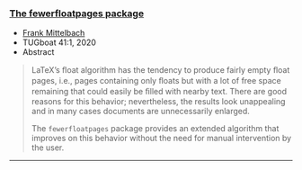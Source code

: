 

### <a href="{{site.baseurl}}/publications/2020-FMi-TUB-tb127mitt-fewerfloat.pdf" target="_blank" onclick="vgwPixelCall('c77906bf272244a28df60b497a0d60e2');">The fewerfloatpages package</a>

+ [Frank Mittelbach]({{site.baseurl}}/about/team/#frank-mittelbach)
+ TUGboat 41:1, 2020 
+ Abstract
> LaTeX’s ﬂoat algorithm has the tendency to produce fairly empty ﬂoat
> pages, i.e., pages containing only ﬂoats but with a lot of free space
> remaining that could easily be ﬁlled with nearby text. There are good
> reasons for this behavior; nevertheless, the results look unappealing
> and in many cases documents are unnecessarily enlarged.
> 
> The `fewerfloatpages` package provides an extended algorithm that
> improves on this behavior without the need for manual intervention by
> the user.


***

